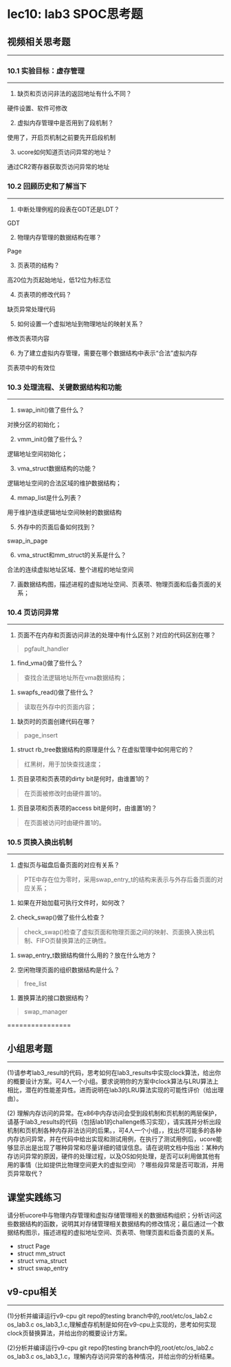 # lec10: lab3 SPOC思考题

## 视频相关思考题
---
### 10.1 实验目标：虚存管理
---

1. 缺页和页访问非法的返回地址有什么不同？

硬件设置、软件可修改

2. 虚拟内存管理中是否用到了段机制？

使用了，开启页机制之前要先开启段机制

3. ucore如何知道页访问异常的地址？

通过CR2寄存器获取页访问异常的地址

### 10.2 回顾历史和了解当下
---

1. 中断处理例程的段表在GDT还是LDT？

GDT

2. 物理内存管理的数据结构在哪？

Page

3. 页表项的结构？

高20位为页起始地址，低12位为标志位

4. 页表项的修改代码？

缺页异常处理代码
 
5. 如何设置一个虚拟地址到物理地址的映射关系？

修改页表项内容
 
6. 为了建立虚拟内存管理，需要在哪个数据结构中表示“合法”虚拟内存

页表项中的有效位
 
### 10.3 处理流程、关键数据结构和功能
---

1. swap_init()做了些什么？

对换分区的初始化；

2. vmm_init()做了些什么？

逻辑地址空间初始化；

3. vma_struct数据结构的功能？

 逻辑地址空间的合法区域的维护数据结构；
 
4. mmap_list是什么列表？

用于维护连续逻辑地址空间映射的数据结构
 
5. 外存中的页面后备如何找到？

swap_in_page
 
6. vma_struct和mm_struct的关系是什么？

合法的连续虚拟地址区域、整个进程的地址空间

7. 画数据结构图，描述进程的虚拟地址空间、页表项、物理页面和后备页面的关系；


### 10.4 页访问异常
---

1. 页面不在内存和页面访问非法的处理中有什么区别？对应的代码区别在哪？   

 >  pgfault_handler
 
1. find_vma()做了些什么？
 
 > 查找合法逻辑地址所在vma数据结构；
1. swapfs_read()做了些什么？
  > 读取在外存中的页面内容；
1. 缺页时的页面创建代码在哪？
  > page_insert
1. struct rb_tree数据结构的原理是什么？在虚拟管理中如何用它的？
  > 红黑树，用于加快查找速度；
1. 页目录项和页表项的dirty bit是何时，由谁置1的？
> 在页面被修改时由硬件置1的。
 
1. 页目录项和页表项的access bit是何时，由谁置1的？
> 在页面被访问时由硬件置1的。


### 10.5 页换入换出机制
---

1. 虚拟页与磁盘后备页面的对应有关系？
 
  > PTE中存在位为零时，采用swap_entry_t的结构来表示与外存后备页面的对应关系；
  
1. 如果在开始加载可执行文件时，如何改？
 
1. check_swap()做了些什么检查？

> check_swap()检查了虚拟页面和物理页面之间的映射、页面换入换出机制、FIFO页替换算法的正确性。
 
1. swap_entry_t数据结构做什么用的？放在什么地方？
 
 
1. 空闲物理页面的组织数据结构是什么？
> free_list 
1. 置换算法的接口数据结构？

 > swap_manager


================


## 小组思考题
---
(1)请参考lab3_result的代码，思考如何在lab3_results中实现clock算法，给出你的概要设计方案。可4人一个小组。要求说明你的方案中clock算法与LRU算法上相比，潜在的性能差异性。进而说明在lab3的LRU算法实现的可能性评价（给出理由）。

(2) 理解内存访问的异常。在x86中内存访问会受到段机制和页机制的两层保护，请基于lab3_results的代码（包括lab1的challenge练习实现），请实践并分析出段机制和页机制各种内存非法访问的后果。，可4人一个小组，，找出尽可能多的各种内存访问异常，并在代码中给出实现和测试用例，在执行了测试用例后，ucore能够显示出是出现了哪种异常和尽量详细的错误信息。请在说明文档中指出：某种内存访问异常的原因，硬件的处理过程，以及OS如何处理，是否可以利用做其他有用的事情（比如提供比物理空间更大的虚拟空间）？哪些段异常是否可取消，并用页异常取代？

## 课堂实践练习

请分析ucore中与物理内存管理和虚拟存储管理相关的数据结构组织；分析访问这些数据结构的函数，说明其对存储管理相关数据结构的修改情况；最后通过一个数据结构图示，描述进程的虚拟地址空间、页表项、物理页面和后备页面的关系。

 * struct Page
 * struct mm_struct
 * struct vma_struct
 * struct swap_entry

## v9-cpu相关
---
(1)分析并编译运行v9-cpu git repo的testing branch中的,root/etc/os_lab2.c os_lab3.c os_lab3_1.c,理解虚存机制是如何在v9-cpu上实现的，思考如何实现clock页替换算法，并给出你的概要设计方案。

(2)分析并编译运行v9-cpu git repo的testing branch中的,root/etc/os_lab2.c os_lab3.c os_lab3_1.c，理解内存访问异常的各种情况，并给出你的分析结果。

